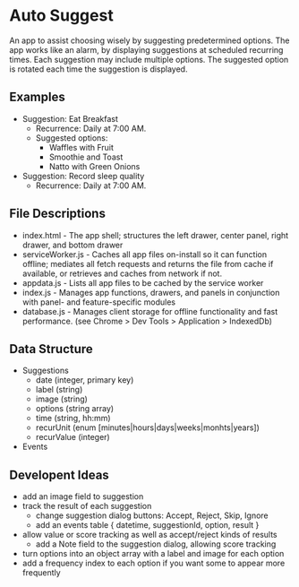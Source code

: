 # Auto Suggest
An app to assist choosing wisely by suggesting predetermined options. The app works like an alarm, by displaying suggestions at scheduled recurring times. Each suggestion may include multiple options. The suggested option is rotated each time the suggestion is displayed.

## Examples
* Suggestion: Eat Breakfast
    * Recurrence: Daily at 7:00 AM. 
    * Suggested options:
        * Waffles with Fruit
        * Smoothie and Toast
        * Natto with Green Onions
* Suggestion: Record sleep quality
    * Recurrence: Daily at 7:00 AM.

## File Descriptions
* index.html - The app shell; structures the left drawer, center panel, right drawer, and bottom drawer
* serviceWorker.js - Caches all app files on-install so it can function offline; mediates all fetch requests and returns the file from cache if available, or retrieves and caches from network if not.
* appdata.js - Lists all app files to be cached by the service worker 
* index.js - Manages app functions, drawers, and panels in conjunction with panel- and feature-specific modules
* database.js - Manages client storage for offline functionality and fast performance. (see Chrome > Dev Tools > Application > IndexedDb)

## Data Structure
* Suggestions
    * date (integer, primary key)
    * label (string)
    * image (string)
    * options (string array)
    * time (string, hh:mm)
    * recurUnit (enum [minutes|hours|days|weeks|monhts|years])
    * recurValue (integer)
* Events

## Developent Ideas
* add an image field to suggestion
* track the result of each suggestion
    * change suggestion dialog buttons: Accept, Reject, Skip, Ignore
    * add an events table { datetime, suggestionId, option, result }
* allow value or score tracking as well as accept/reject kinds of results
    * add a Note field to the suggestion dialog, allowing score tracking
* turn options into an object array with a label and image for each option
* add a frequency index to each option if you want some to appear more frequently